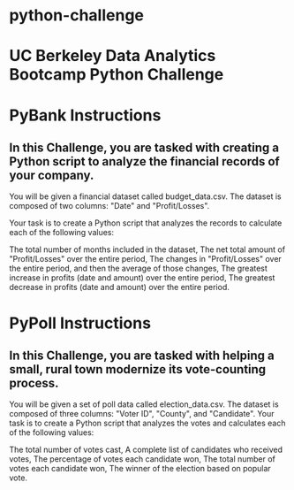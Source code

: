 # python-challenge
# UC Berkeley Data Analytics Bootcamp Python Challenge


# PyBank Instructions
## In this Challenge, you are tasked with creating a Python script to analyze the financial records of your company. 
You will be given a financial dataset called budget_data.csv. The dataset is composed of two columns: "Date" and "Profit/Losses".

Your task is to create a Python script that analyzes the records to calculate each of the following values:

The total number of months included in the dataset, The net total amount of "Profit/Losses" over the entire period, The changes in "Profit/Losses" over the entire period, and then the average of those changes, The greatest increase in profits (date and amount) over the entire period, The greatest decrease in profits (date and amount) over the entire period.

# PyPoll Instructions
## In this Challenge, you are tasked with helping a small, rural town modernize its vote-counting process.

You will be given a set of poll data called election_data.csv. The dataset is composed of three columns: "Voter ID", "County", and "Candidate". Your task is to create a Python script that analyzes the votes and calculates each of the following values:

 The total number of votes cast, A complete list of candidates who received votes, The percentage of votes each candidate won, The total number of votes each candidate won, The winner of the election based on popular vote.

